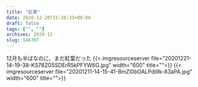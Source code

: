 ```yaml
---
title: "紅葉"
date: 2020-12-20T15:10:33+09:00
draft: false
tags: ["", ""]
archives: 2020-12
slug: 146397
---
```

12月も半ばなのに、まだ紅葉だった
{{< imgresourceserver file="20201221-14-19-38-KS78ZG5SDErR5kPFYW6G.jpg" width="600" title="">}}
{{< imgresourceserver file="20201211-14-15-41-BmZl0bOALPdi9k-83aPA.jpg" width="600" title="">}}